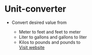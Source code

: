# Unit-converter

- Convert desired value from

  - Meter to feet and feet to meter
  - Liter to gallons and gallons to liter
  - Kilos to pounds and pounds to</br>
[Visit website](https://aj-unit-converter.netlify.app/)
